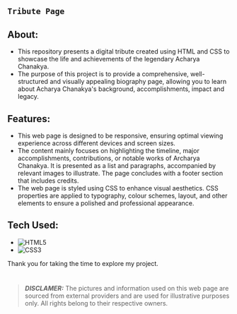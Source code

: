 ## `Tribute Page`

## About:
- This repository presents a digital tribute created using HTML and CSS to showcase the life and achievements of the legendary Acharya Chanakya.
- The purpose of this project is to provide a comprehensive, well-structured and visually appealing biography page, allowing you to learn about Acharya Chanakya's background, accomplishments, impact and legacy.

## Features:
- This web page is designed to be responsive, ensuring optimal viewing experience across different devices and screen sizes.
- The content mainly focuses on highlighting the timeline, major accomplishments, contributions, or notable works of Archarya Chanakya. It is presented as a list and paragraphs, accompanied by relevant images to illustrate. The page concludes with a footer section that includes credits.
- The web page is styled using CSS to enhance visual aesthetics. CSS properties are applied to typography, colour schemes, layout, and other elements to ensure a polished and professional appearance.

## Tech Used:
- ![HTML5](https://img.shields.io/badge/html5-%23E34F26.svg?style=for-the-badge&logo=html5&logoColor=white) 
- ![CSS3](https://img.shields.io/badge/css3-%231572B6.svg?style=for-the-badge&logo=css3&logoColor=white)

Thank you for taking the time to explore my project.

#
>**_DISCLAMER:_** The pictures and information used on this web page are sourced from external providers and are used for illustrative purposes only. All rights belong to their respective owners.
